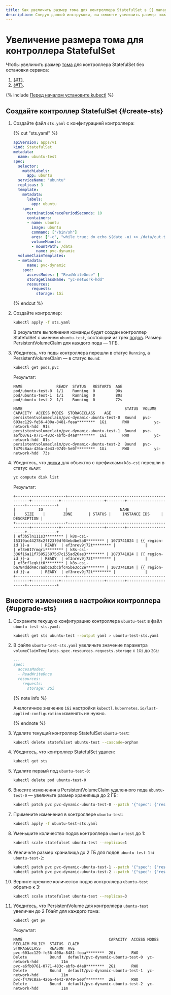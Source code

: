 ```yaml
---
title: Как увеличить размер тома для контроллера StatefulSet в {{ managed-k8s-full-name }}
description: Следуя данной инструкции, вы сможете увеличить размер тома для контроллера StatefulSet.
---
```


# Увеличение размера тома для контроллера StatefulSet


Чтобы увеличить размер [тома](../../concepts/volume.md) для контроллера StatefulSet без остановки сервиса:
1. [{#T}](#create-sts).
1. [{#T}](#upgrade-sts).

{% include [Перед началом установите kubectl](../../../_includes/managed-kubernetes/kubectl-before-you-begin.md) %}

## Создайте контроллер StatefulSet {#create-sts}

1. Создайте файл `sts.yaml` с конфигурацией контроллера:

   {% cut "sts.yaml" %}


   ```yaml
   apiVersion: apps/v1
   kind: StatefulSet
   metadata:
     name: ubuntu-test
   spec:
     selector:
       matchLabels:
         app: ubuntu
     serviceName: "ubuntu"
     replicas: 3
     template:
       metadata:
         labels:
           app: ubuntu
       spec:
         terminationGracePeriodSeconds: 10
         containers:
         - name: ubuntu
           image: ubuntu
           command: ["/bin/sh"]
           args: ["-c", "while true; do echo $(date -u) >> /data/out.txt; sleep 5; done"]
           volumeMounts:
           - mountPath: /data
             name: pvc-dynamic
     volumeClaimTemplates:
     - metadata:
         name: pvc-dynamic
       spec:
         accessModes: [ "ReadWriteOnce" ]
         storageClassName: "yc-network-hdd"
         resources:
           requests:
             storage: 1Gi
   ```



   {% endcut %}

1. Создайте контроллер:

   ```bash
   kubectl apply -f sts.yaml
   ```

   В результате выполнения команды будет создан контроллер StatefulSet с именем `ubuntu-test`, состоящий из трех [подов](../../concepts/index.md#pod). Размер PersistentVolumeClaim для каждого пода — 1 ГБ.
1. Убедитесь, что поды контроллера перешли в статус `Running`, а PersistentVolumeClaim — в статус `Bound`:

   ```bash
   kubectl get pods,pvc
   ```

   Результат:


   ```text
   NAME               READY  STATUS   RESTARTS  AGE
   pod/ubuntu-test-0  1/1    Running  0         90s
   pod/ubuntu-test-1  1/1    Running  0         80s
   pod/ubuntu-test-2  1/1    Running  0         72s

   NAME                                             STATUS  VOLUME                                    CAPACITY  ACCESS MODES  STORAGECLASS    AGE
   persistentvolumeclaim/pvc-dynamic-ubuntu-test-0  Bound   pvc-603ac129-fe56-400a-8481-feaa********  1Gi       RWO           yc-network-hdd  91s
   persistentvolumeclaim/pvc-dynamic-ubuntu-test-1  Bound   pvc-a6fb0761-0771-483c-abfb-d4a8********  1Gi       RWO           yc-network-hdd  81s
   persistentvolumeclaim/pvc-dynamic-ubuntu-test-2  Bound   pvc-f479c8aa-426a-4e43-9749-5e0f********  1Gi       RWO           yc-network-hdd  73s
   ```



1. Убедитесь, что [диски](../../../compute/concepts/disk.md) для объектов с префиксами `k8s-csi` перешли в статус `READY`:

   ```bash
   yc compute disk list
   ```

   Результат:


   ```text
   +----------------------+--------------------------------------------------+------------+-------------------+--------+----------------------+-------------+
   |          ID          |                       NAME                       |    SIZE    |        ZONE       | STATUS |     INSTANCE IDS     | DESCRIPTION |
   +----------------------+--------------------------------------------------+------------+-------------------+--------+----------------------+-------------+
   | ef3b5ln111s3******** | k8s-csi-15319ac44278c2ff23f0df04ebdbe5a8******** | 1073741824 | {{ region-id }}-a     | READY  | ef3nrev9j72t******** |             |
   | ef3e617rmqri******** | k8s-csi-336f16a11f750525075d7c155ad26ae3******** | 1073741824 | {{ region-id }}-a     | READY  | ef3nrev9j72t******** |             |
   | ef3rfleqkit0******** | k8s-csi-ba784ddd49c7aabc63bcbfc45be3cc2e******** | 1073741824 | {{ region-id }}-a     | READY  | ef3nrev9j72t******** |             |
   +----------------------+--------------------------------------------------+------------+-------------------+--------+----------------------+-------------+
   ```


## Внесите изменения в настройки контроллера {#upgrade-sts}

1. Сохраните текущую конфигурацию контроллера `ubuntu-test` в файл `ubuntu-test-sts.yaml`:

   ```bash
   kubectl get sts ubuntu-test --output yaml > ubuntu-test-sts.yaml
   ```

1. В файле `ubuntu-test-sts.yaml` увеличьте значение параметра `volumeClaimTemplates.spec.resources.requests.storage` с `1Gi` до `2Gi`:

   ```yaml
   ...
   spec:
     accessModes:
     - ReadWriteOnce
     resources:
       requests:
         storage: 2Gi
   ```

   {% note info %}

   Аналогичное значение `1Gi` настройки `kubectl.kubernetes.io/last-applied-configuration` изменять не нужно.

   {% endnote %}

1. Удалите текущий контроллер StatefulSet `ubuntu-test`:

   ```bash
   kubectl delete statefulset ubuntu-test --cascade=orphan
   ```

1. Убедитесь, что контроллер StatefulSet удален:

   ```bash
   kubectl get sts
   ```

1. Удалите первый под `ubuntu-test-0`:

   ```bash
   kubectl delete pod ubuntu-test-0
   ```

1. Внесите изменения в PersistentVolumeClaim удаленного пода `ubuntu-test-0` — увеличьте размер хранилища до 2 ГБ:

   ```bash
   kubectl patch pvc pvc-dynamic-ubuntu-test-0 --patch '{"spec": {"resources": {"requests": {"storage": "2Gi"}}}}'
   ```

1. Примените изменения в контроллере `ubuntu-test`:

   ```bash
   kubectl apply -f ubuntu-test-sts.yaml
   ```

1. Уменьшите количество подов контроллера `ubuntu-test` до 1:

   ```bash
   kubectl scale statefulset ubuntu-test --replicas=1
   ```

1. Увеличьте размер хранилища до 2 ГБ для подов `ubuntu-test-1` и `ubuntu-test-2`:

   ```bash
   kubectl patch pvc pvc-dynamic-ubuntu-test-1 --patch '{"spec": {"resources": {"requests": {"storage": "2Gi"}}}}' && \
   kubectl patch pvc pvc-dynamic-ubuntu-test-2 --patch '{"spec": {"resources": {"requests": {"storage": "2Gi"}}}}'
   ```

1. Верните прежнее количество подов контроллера `ubuntu-test` обратно к 3:

   ```bash
   kubectl scale statefulset ubuntu-test --replicas=3
   ```

1. Убедитесь, что PersistentVolume для контроллера `ubuntu-test` увеличен до 2 Гбайт для каждого тома:

   ```bash
   kubectl get pv
   ```

   Результат:


   ```text
   NAME                                      CAPACITY  ACCESS MODES  RECLAIM POLICY  STATUS  CLAIM                              STORAGECLASS    REASON  AGE
   pvc-603ac129-fe56-400a-8481-feaa********  2Gi       RWO           Delete          Bound   default/pvc-dynamic-ubuntu-test-0  yc-network-hdd          11m
   pvc-a6fb0761-0771-483c-abfb-d4a8********  2Gi       RWO           Delete          Bound   default/pvc-dynamic-ubuntu-test-1  yc-network-hdd          11m
   pvc-f479c8aa-426a-4e43-9749-5e0f********  2Gi       RWO           Delete          Bound   default/pvc-dynamic-ubuntu-test-2  yc-network-hdd          11m
   ```

